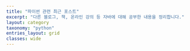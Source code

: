 ```yaml
---
title: "파이썬 관련 최근 포스트"
excerpt: "다른 블로그, 책, 온라인 강의 등 자바에 대해 공부한 내용을 정리합니다."
layout: category
taxonomy: "python"
entries_layout: grid
classes: wide
---
```

